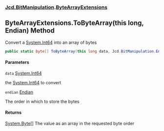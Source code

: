 ### [Jcd.BitManipulation](Jcd.BitManipulation.md 'Jcd.BitManipulation').[ByteArrayExtensions](Jcd.BitManipulation.ByteArrayExtensions.md 'Jcd.BitManipulation.ByteArrayExtensions')

## ByteArrayExtensions.ToByteArray(this long, Endian) Method

Convert a [System.Int64](https://docs.microsoft.com/en-us/dotnet/api/System.Int64 'System.Int64') into an array of bytes

```csharp
public static byte[] ToByteArray(this long data, Jcd.BitManipulation.Endian endian=Jcd.BitManipulation.Endian.Little);
```
#### Parameters

<a name='Jcd.BitManipulation.ByteArrayExtensions.ToByteArray(thislong,Jcd.BitManipulation.Endian).data'></a>

`data` [System.Int64](https://docs.microsoft.com/en-us/dotnet/api/System.Int64 'System.Int64')

the [System.Int64](https://docs.microsoft.com/en-us/dotnet/api/System.Int64 'System.Int64') to convert

<a name='Jcd.BitManipulation.ByteArrayExtensions.ToByteArray(thislong,Jcd.BitManipulation.Endian).endian'></a>

`endian` [Endian](Jcd.BitManipulation.Endian.md 'Jcd.BitManipulation.Endian')

The order in which to store the bytes

#### Returns
[System.Byte](https://docs.microsoft.com/en-us/dotnet/api/System.Byte 'System.Byte')[[]](https://docs.microsoft.com/en-us/dotnet/api/System.Array 'System.Array')
The value as an array in the requested byte order